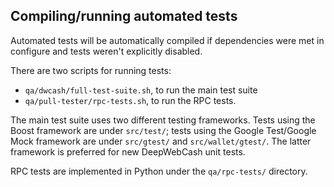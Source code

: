 Compiling/running automated tests
---------------------------------

Automated tests will be automatically compiled if dependencies were met in configure
and tests weren't explicitly disabled.

There are two scripts for running tests:

* ``qa/dwcash/full-test-suite.sh``, to run the main test suite
* ``qa/pull-tester/rpc-tests.sh``, to run the RPC tests.

The main test suite uses two different testing frameworks. Tests using the Boost
framework are under ``src/test/``; tests using the Google Test/Google Mock
framework are under ``src/gtest/`` and ``src/wallet/gtest/``. The latter framework
is preferred for new DeepWebCash unit tests.

RPC tests are implemented in Python under the ``qa/rpc-tests/`` directory.
